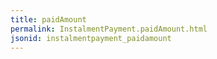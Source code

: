 ```yaml
---
title: paidAmount
permalink: InstalmentPayment.paidAmount.html
jsonid: instalmentpayment_paidamount
---
```

